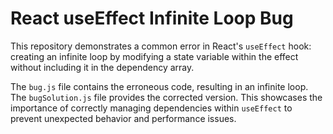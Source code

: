 # React useEffect Infinite Loop Bug

This repository demonstrates a common error in React's `useEffect` hook: creating an infinite loop by modifying a state variable within the effect without including it in the dependency array. 

The `bug.js` file contains the erroneous code, resulting in an infinite loop.  The `bugSolution.js` file provides the corrected version.  This showcases the importance of correctly managing dependencies within `useEffect` to prevent unexpected behavior and performance issues.